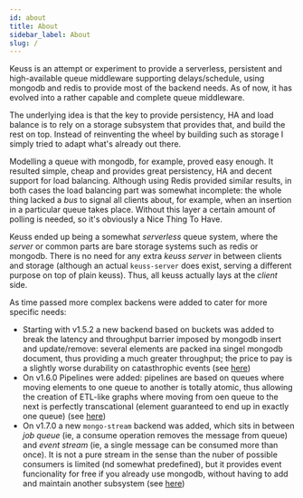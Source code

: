 ```yaml
---
id: about
title: About
sidebar_label: About
slug: /
---
```


Keuss is an attempt or experiment to provide a serverless, persistent and high-available queue middleware supporting delays/schedule, using mongodb and redis to provide most of the backend needs. As of now, it has evolved into a rather capable and complete queue middleware.

The underlying idea is that the key to provide persistency, HA and load balance is to rely on a storage subsystem that provides that, and build the rest on top. Instead of reinventing the wheel by building such as storage I simply tried to adapt what's already out there.

Modelling a queue with mongodb, for example, proved easy enough. It resulted simple, cheap and provides great persistency, HA and decent support for load balancing. Although using Redis provided similar results, in both cases the load balancing part was somewhat incomplete: the whole thing lacked a *bus* to signal all clients about, for example, when an insertion in a particular queue takes place. Without this layer a certain amount of polling is needed, so it's obviously a Nice Thing To Have.

Keuss ended up being a somewhat *serverless* queue system, where the *server* or common parts are bare storage systems such as redis or mongodb. There is no need for any extra *keuss server* in between clients and storage (although an actual `keuss-server` does exist, serving a different purpose on top of plain keuss). Thus, all keuss actually lays at the *client* side.

As time passed more complex backens were added to cater for more specific needs: 

* Starting with v1.5.2 a new backend based on buckets was added to break the latency and throughput barrier imposed by mongodb 
  insert and update/remove: several elements are packed ina singel mongodb document, thus providing a much greater throughput; the price to pay is a slightly worse durability on catasthrophic events (see [here](/docs/usage/buckets))
* On v1.6.0 Pipelines were added: pipelines are based on queues where moving elements to one queue to another is totally atomic, 
  thus allowing the creation of ETL-like graphs where moving from oen queue to the next is perfectly transcational (element guaranteed to end up in exactly one queue) (see [here](/docs/usage/pipelines/about))
* On v1.7.0 a new `mongo-stream` backend was added, which sits in between *job queue* (ie, a consume operation removes the message
  from queue) and *event stream* (ie, a single message can be consumed more than once). It is not a pure stream in the sense than 
  the nuber of possible consumers is limited (nd somewhat predefined), but it provides event funcionality for free if you already
  use mongodb, without having to add and maintain another subsystem (see [here](/docs/usage/streaming/stream-mongo))
